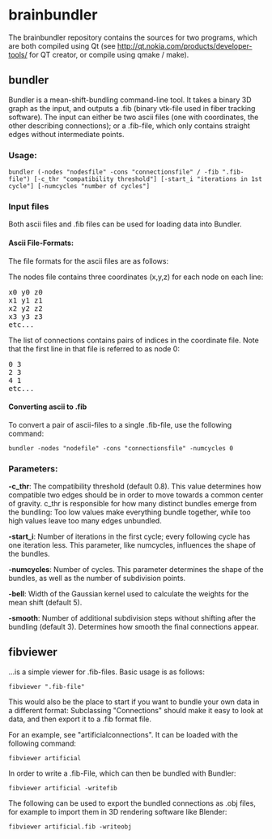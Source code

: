 # brainbundler

The brainbundler repository contains the sources for two programs, which are both compiled using Qt (see http://qt.nokia.com/products/developer-tools/ for QT creator, or compile using qmake / make).

## bundler

Bundler is a mean-shift-bundling command-line tool. It takes a binary 3D graph as the input, and outputs a .fib (binary vtk-file used in fiber tracking software). The input can either be two ascii files (one with coordinates, the other describing connections); or a .fib-file, which only contains straight edges without intermediate points.

### Usage:

    bundler (-nodes "nodesfile" -cons "connectionsfile" / -fib ".fib-file") [-c_thr "compatibility threshold"] [-start_i "iterations in 1st cycle"] [-numcycles "number of cycles"]

### Input files

Both ascii files and .fib files can be used for loading data into Bundler.

#### Ascii File-Formats:

The file formats for the ascii files are as follows:

The nodes file contains three coordinates (x,y,z) for each node on each line:

<pre>
x0 y0 z0
x1 y1 z1
x2 y2 z2
x3 y3 z3
etc...
</pre>

The list of connections contains pairs of indices in the coordinate file. Note that the first line in that file is referred to as node 0:

<pre>
0 3
2 3
4 1
etc...
</pre>

#### Converting ascii to .fib

To convert a pair of ascii-files to a single .fib-file, use the following command:

    bundler -nodes "nodefile" -cons "connectionsfile" -numcycles 0

### Parameters:

**-c_thr**: The compatibility threshold (default 0.8). This value determines how compatible two edges should be in order to move towards a common center of gravity. c_thr is responsible for how many distinct bundles emerge from the bundling: Too low values make everything bundle together, while too high values leave too many edges unbundled.

**-start_i**: Number of iterations in the first cycle; every following cycle has one iteration less. This parameter, like numcycles, influences the shape of the bundles.

**-numcycles**: Number of cycles. This parameter determines the shape of the bundles, as well as the number of subdivision points.

**-bell**: Width of the Gaussian kernel used to calculate the weights for the mean shift (default 5).

**-smooth**: Number of additional subdivision steps without shifting after the bundling (default 3). Determines how smooth the final connections appear.

## fibviewer

...is a simple viewer for .fib-files. Basic usage is as follows:

    fibviewer ".fib-file"

This would also be the place to start if you want to bundle your own data in a different format: Subclassing "Connections" should make it easy to look at data, and then export it to a .fib format file.

For an example, see "artificialconnections". It can be loaded with the following command:

    fibviewer artificial

In order to write a .fib-File, which can then be bundled with Bundler:

    fibviewer artificial -writefib

The following can be used to export the bundled connections as .obj files, for example to import them in 3D rendering software like Blender:

    fibviewer artificial.fib -writeobj
